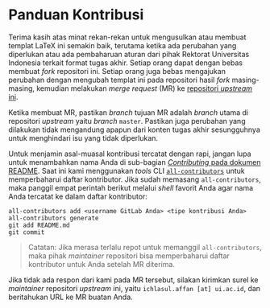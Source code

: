 # Panduan Kontribusi

Terima kasih atas minat rekan-rekan untuk mengusulkan atau membuat templat LaTeX
ini semakin baik, terutama ketika ada perubahan yang diperlukan atau ada
pembaharuan aturan dari pihak Rektorat Universitas Indonesia terkait format
tugas akhir. Setiap orang dapat dengan bebas membuat _fork_ repositori ini.
Setiap orang juga bebas mengajukan perubahan dengan mengubah templat ini pada
repositori hasil _fork_ masing-masing, kemudian melakukan _merge request_ (MR)
ke [repositori _upstream_ ini](https://gitlab.com/ichlaffterlalu/latex-skripsi-ui-2017).

Ketika membuat MR, pastikan _branch_ tujuan MR adalah _branch_ utama di
repositori _upstream_ yaitu _branch_ `master`. Pastikan juga perubahan yang
dilakukan tidak mengandung apapun dari konten tugas akhir sesungguhnya untuk
menghindari isu yang tidak diperlukan.

Untuk menjamin asal-muasal kontribusi tercatat dengan rapi, jangan lupa untuk
menambahkan nama Anda di sub-bagian [_Contributing_ pada dokumen README](./README.md#contributing).
Saat ini kami menggunakan _tools_ CLI [`all-contributors`](https://github.com/all-contributors/cli)
untuk memperbaharui daftar kontributor. Jika sudah memasang `all-contributors`,
maka panggil empat perintah berikut melalui _shell_ favorit Anda agar nama Anda
tercatat ke dalam daftar kontributor:

```shell
all-contributors add <username GitLab Anda> <tipe kontribusi Anda>
all-contributors generate
git add README.md
git commit
```

> Catatan: Jika merasa terlalu repot untuk memanggil `all-contributors`, maka
> pihak _maintainer_ repositori bisa memperbaharui daftar kontributor untuk Anda
> setelah MR diterima.

Jika tidak ada respon dari kami pada MR tersebut, silakan kirimkan surel ke
_maintainer_ repositori _upstream_ ini, yaitu `ichlasul.affan [at] ui.ac.id`,
dan beritahukan URL ke MR buatan Anda.

